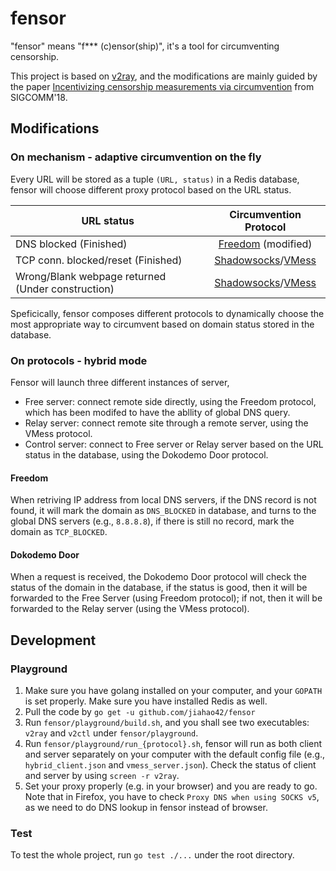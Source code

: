 # fensor

"fensor" means "f\*\*\* (c)ensor(ship)", it's a tool for circumventing censorship.

This project is based on [v2ray](https://github.com/v2ray/v2ray-core), and the modifications are mainly guided by the paper [Incentivizing censorship measurements via circumvention](https://dl.acm.org/doi/abs/10.1145/3230543.3230568) from SIGCOMM'18.


## Modifications

### On mechanism - adaptive circumvention on the fly 

Every URL will be stored as a tuple `(URL, status)` in a Redis database, fensor will choose different proxy protocol based on the URL status.

| URL status| Circumvention Protocol| 
| ------------- |:-------------:|
| DNS blocked (Finished) | [Freedom](https://v2ray.com/en/configuration/protocols/freedom.html) (modified) |
| TCP conn. blocked/reset (Finished)| [Shadowsocks](https://v2ray.com/en/configuration/protocols/shadowsocks.html)/[VMess](https://v2ray.com/en/configuration/protocols/vmess.html) |
| Wrong/Blank webpage returned (Under construction) | [Shadowsocks](https://v2ray.com/en/configuration/protocols/shadowsocks.html)/[VMess](https://v2ray.com/en/configuration/protocols/vmess.html) |

Speficically, fensor composes different protocols to dynamically choose the most appropriate way to circumvent based on domain status stored in the database.

<!--![Freedom](./doc/img/v2ray_freedom.png)-->
<!--![VMess](./doc/img/v2ray_vmess.png)-->


<!--![fensor](./doc/img/fensor.png)-->

### On protocols - hybrid mode 
<!--* freedom: add global DNS servers, i.e., when there is no valid response from the local DNS server, it shall turn to -->
Fensor will launch three different instances of server, 

* Free server: connect remote side directly, using the Freedom protocol, which has been modifed to have the abllity of global DNS query.
* Relay server: connect remote site through a remote server, using the VMess protocol.
* Control server: connect to Free server or Relay server based on the URL status in the database, using the Dokodemo Door protocol.

#### Freedom

When retriving IP address from local DNS servers, if the DNS record is not found, it will mark the domain as `DNS_BLOCKED` in database, and turns to the global DNS servers (e.g., `8.8.8.8`), if there is still no record, mark the domain as `TCP_BLOCKED`.

#### Dokodemo Door

When a request is received, the Dokodemo Door protocol will check the status of the domain in the database, if the status is good, then it will be forwarded to the Free Server (using Freedom protocol); if not, then it will be forwarded to the Relay server (using the VMess protocol).

## Development

### Playground

1. Make sure you have golang installed on your computer, and your `GOPATH` is set properly. Make sure you have installed Redis as well.
2. Pull the code by `go get -u github.com/jiahao42/fensor`
3. Run `fensor/playground/build.sh`, and you shall see two executables: `v2ray` and `v2ctl` under `fensor/playground`. 
4. Run `fensor/playground/run_{protocol}.sh`, fensor will run as both client and server separately on your computer with the default config file (e.g., `hybrid_client.json` and `vmess_server.json`). Check the status of client and server by using `screen -r v2ray`.
5. Set your proxy properly (e.g. in your browser) and you are ready to go. Note that in Firefox, you have to check `Proxy DNS when using SOCKS v5`, as we need to do DNS lookup in fensor instead of browser. 

### Test

To test the whole project, run `go test ./...` under the root directory.
